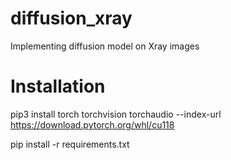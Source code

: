 # diffusion_xray
Implementing diffusion model on Xray images

# Installation 

pip3 install torch torchvision torchaudio --index-url https://download.pytorch.org/whl/cu118

pip install -r requirements.txt